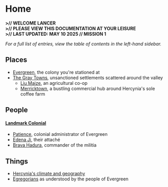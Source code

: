 # Home

**>// WELCOME LANCER**<br/>
**>// PLEASE VIEW THIS DOCUMENTATION AT YOUR LEISURE<br/>**
**>// LAST UPDATED: MAY 10 2025 // MISSION 1**

*For a full list of entries, view the table of contents in the left-hand sidebar.*

## Places

* [Evergreen](places/evergreen.md), the colony you're stationed at
* [The Gray Towns](places/gray-towns.md), unsanctioned settlements scattered around the valley
	* [Liu Maize](places/gray-towns/liu-maize.md), an agricultural co-op
	* [Merricktown](places/gray-towns/merricktown.md), a bustling commercial hub around Hercynia's sole coffee farm

## People

#### [Landmark Colonial](factions/landmark-colonial.md)

* [Patience](people/landmark/patience.md), colonial administrator of Evergreen
* [Edena Ji](people/landmark/edena-ji.md), their attaché
* [Brava Hadura](people/landmark/brava-hadura.md), commander of the militia

## Things

* [Hercynia's climate and geography](things/hercynia.md)
* [Egregorians](things/egregorians.md) as understood by the people of Evergreen